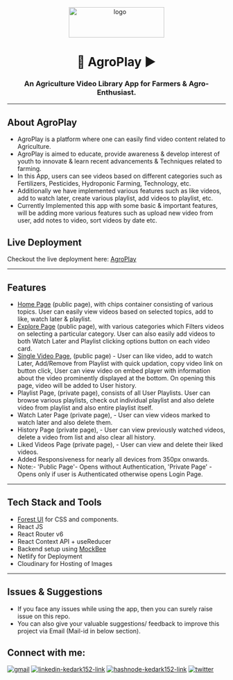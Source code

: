 <div align="center">
  <img src="https://res.cloudinary.com/dvuh4fz9d/image/upload/v1653030218/AgroPlayl_logo_mdo5pb.png" height="70" width="220" alt="logo"/>

# 🌱 AgroPlay ▶️

### An Agriculture Video Library App for Farmers & Agro-Enthusiast.

 </div>

---
## About AgroPlay

* AgroPlay is a platform where one can easily find video content related to Agriculture.
* AgroPlay is aimed to educate, provide awareness & develop interest of youth to innovate & learn recent advancements & Techniques related to farming.
* In this App, users can see videos based on different categories such as Fertilizers, Pesticides, Hydroponic Farming, Technology, etc.
* Additionally we have implemented various features such as like videos, add to watch later, create various playlist, add videos to playlist, etc.
* Currently Implemented this app with some basic & important features, will be adding more various features such as upload new video from user, add notes to video, sort videos by date etc.

## Live Deployment

Checkout the live deployment here: [AgroPlay](https://agroplay.netlify.app/)

---

## Features

* [Home Page](https://agroplay.netlify.app/) (public page), with chips container consisting of various topics. User can easily view videos based on selected topics, add to like, watch later & playlist.
* [Explore Page](https://https://agroplay.netlify.app/explore) (public page), with various categories which Filters videos on selecting a particular category. User can also easily add videos to both Watch Later and Playlist clicking options button on each video card.
* [Single Video Page](https://agroplay.netlify.app/watch/zUwYQ7BU1vw), (public page) - User can like video, add to watch Later, Add/Remove from Playlist with quick updation, copy video link on button click, User can view video on embed player with information about the video prominently displayed at the bottom. On opening this page, video will be added to User history.
* Playlist Page, (private page), consists of all User Playlists. User can browse various playlists, check out individual playlist and also delete video from playlist and also entire playlist itself.
* Watch Later Page (private page), - User can view videos marked to watch later and also delete them.
* History Page (private page), - User can view previously watched videos, delete a video from list and also clear all history.
* Liked Videos Page (private page), - User can view and delete their liked videos.
* Added Responsiveness for nearly all devices from 350px onwards.
* Note:- 'Public Page'- Opens without Authentication, 'Private Page' - Opens only if user is Authenticated otherwise opens Login Page.

---

## Tech Stack and Tools

- [Forest UI](https://forest-ui.netlify.app) for CSS and components.
- React JS
- React Router v6
- React Context API + useReducer
- Backend setup using [MockBee](https://mockbee.netlify.app/)
- Netlify for Deployment
- Cloudinary for Hosting of Images

---
## Issues & Suggestions
- If you face any issues while using the app, then you can surely raise issue on this repo.
- You can also give your valuable suggestions/ feedback to improve this project via Email (Mail-id in below section).

 ## Connect with me:
<p align="left">
<a href = "mailto: kedar.kulkarni12@gmail.com" target="blank"><img src="https://img.shields.io/badge/Gmail-D14836?style=for-the-badge&logo=gmail&logoColor=white" alt="gmail" /></a>
<a href="https://www.linkedin.com/in/kedark152/" target="blank"><img src="https://img.shields.io/badge/LinkedIn-0077B5?style=for-the-badge&logo=linkedin&logoColor=white" alt="linkedin-kedark152-link" /></a>
<a href="https://kedark152.hashnode.dev/" target="blank"><img src="https://img.shields.io/badge/Hashnode-2962FF?style=for-the-badge&logo=hashnode&logoColor=white" alt="hashnode-kedark152-link" /></a>
<a href="https://twitter.com/Kulkarni12Kedar" target="blank"><img src="https://img.shields.io/badge/Twitter-1DA1F2?style=for-the-badge&logo=twitter&logoColor=white" alt="twitter" /></a>
</p>

